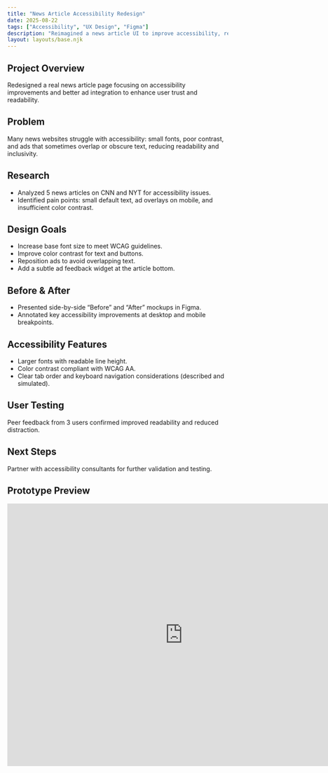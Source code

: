 ```yaml
---
title: "News Article Accessibility Redesign"
date: 2025-08-22
tags: ["Accessibility", "UX Design", "Figma"]
description: "Reimagined a news article UI to improve accessibility, readability, and ad integration."
layout: layouts/base.njk
---
```


## Project Overview  
Redesigned a real news article page focusing on accessibility improvements and better ad integration to enhance user trust and readability.

## Problem  
Many news websites struggle with accessibility: small fonts, poor contrast, and ads that sometimes overlap or obscure text, reducing readability and inclusivity.

## Research  
- Analyzed 5 news articles on CNN and NYT for accessibility issues.  
- Identified pain points: small default text, ad overlays on mobile, and insufficient color contrast.

## Design Goals  
- Increase base font size to meet WCAG guidelines.  
- Improve color contrast for text and buttons.  
- Reposition ads to avoid overlapping text.  
- Add a subtle ad feedback widget at the article bottom.

## Before & After  
- Presented side-by-side “Before” and “After” mockups in Figma.  
- Annotated key accessibility improvements at desktop and mobile breakpoints.

## Accessibility Features  
- Larger fonts with readable line height.  
- Color contrast compliant with WCAG AA.  
- Clear tab order and keyboard navigation considerations (described and simulated).  

## User Testing  
Peer feedback from 3 users confirmed improved readability and reduced distraction.

## Next Steps  
Partner with accessibility consultants for further validation and testing.

## Prototype Preview  
<!-- Replace the URL below with your actual Figma embed link -->
<iframe style="border: none;" width="800" height="600" src="https://www.figma.com/embed?embed_host=share&url=YOUR_FIGMA_FILE_URL" allowfullscreen></iframe>

<!-- Add screenshots or images below if desired -->

